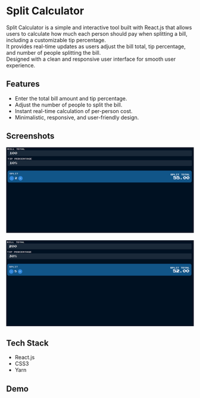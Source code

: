 # Split Calculator
Split Calculator is a simple and interactive tool built with React.js that allows users to calculate how much each person should pay when splitting a bill, including a customizable tip percentage.  
It provides real-time updates as users adjust the bill total, tip percentage, and number of people splitting the bill.  
Designed with a clean and responsive user interface for smooth user experience.

## Features
- Enter the total bill amount and tip percentage.
- Adjust the number of people to split the bill.
- Instant real-time calculation of per-person cost.
- Minimalistic, responsive, and user-friendly design.

## Screenshots

<!-- First image -->
<img src="productpics/pic1.png" alt="App Screenshot 1" style="display:block; margin-bottom: 20px;">

<!-- Second image -->
<img src="productpics/pic2.png" alt="App Screenshot 2">


## Tech Stack
- React.js
- CSS3
- Yarn

## Demo
